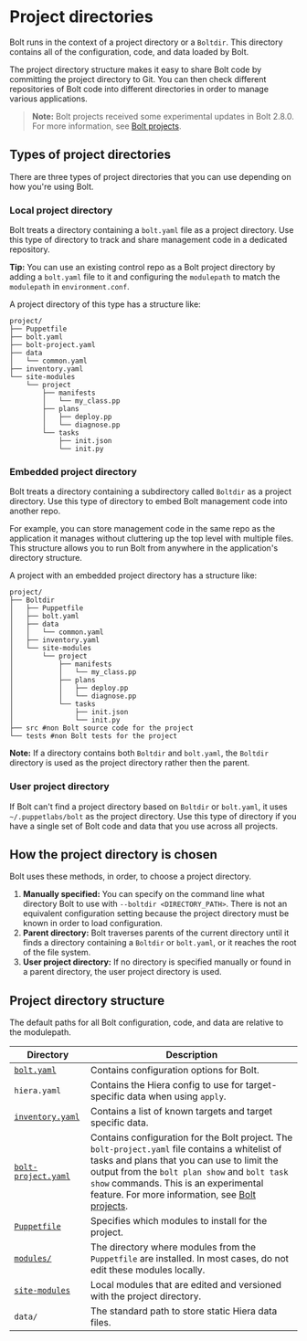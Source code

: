 # Project directories

Bolt runs in the context of a project directory or a `Boltdir`. This directory
contains all of the configuration, code, and data loaded by Bolt.

The project directory structure makes it easy to share Bolt code by committing
the project directory to Git. You can then check different repositories of Bolt
code into different directories in order to manage various applications.

> **Note:** Bolt projects received some experimental updates in Bolt 2.8.0. For
> more information, see [Bolt projects](./experimental_features.md#bolt-projects). 

## Types of project directories

There are three types of project directories that you can use depending on how
you're using Bolt.

### Local project directory

Bolt treats a directory containing a `bolt.yaml` file as a project directory. Use this type of directory to track and share management code in a dedicated repository.

**Tip:** You can use an existing control repo as a Bolt project directory by adding a `bolt.yaml` file to it and configuring the `modulepath` to match the `modulepath` in `environment.conf`.

A project directory of this type has a structure like:

```console
project/
├── Puppetfile
├── bolt.yaml
├── bolt-project.yaml
├── data
│   └── common.yaml
├── inventory.yaml
└── site-modules
    └── project
        ├── manifests
        │   └── my_class.pp
        ├── plans
        │   ├── deploy.pp
        │   └── diagnose.pp
        └── tasks
            ├── init.json
            └── init.py
```

### Embedded project directory

Bolt treats a directory containing a subdirectory called `Boltdir` as a project directory. Use this type of directory to embed Bolt management code into another repo.

For example, you can store management code in the same repo as the application it manages without cluttering up the top level with multiple files. This structure allows you to run Bolt from anywhere in the application's directory structure.

A project with an embedded project directory has a structure like:

```console
project/
├── Boltdir
│   ├── Puppetfile
│   ├── bolt.yaml
│   ├── data
│   │   └── common.yaml
│   ├── inventory.yaml
│   └── site-modules
│       └── project
│           ├── manifests
│           │   └── my_class.pp
│           ├── plans
│           │   ├── deploy.pp
│           │   └── diagnose.pp
│           └── tasks
│               ├── init.json
│               └── init.py
├── src #non Bolt source code for the project
└── tests #non Bolt tests for the project
```

**Note:** If a directory contains both `Boltdir` and `bolt.yaml`, the `Boltdir` directory is used as the project directory rather then the parent.

### User project directory

If Bolt can't find a project directory based on `Boltdir` or `bolt.yaml`, it uses `~/.puppetlabs/bolt` as the project directory. Use this type of directory if you have a single set of Bolt code and data that you use across all projects.

## How the project directory is chosen

Bolt uses these methods, in order, to choose a project directory.

1.  **Manually specified:** You can specify on the command line what directory Bolt to use with `--boltdir <DIRECTORY_PATH>`. There is not an equivalent configuration setting because the project directory must be known in order to load configuration.
1.  **Parent directory:** Bolt traverses parents of the current directory until it finds a directory containing a `Boltdir` or `bolt.yaml`, or it reaches the root of the file system.
1.  **User project directory:** If no directory is specified manually or found in a parent directory, the user project directory is used.


## Project directory structure

The default paths for all Bolt configuration, code, and data are relative to the modulepath.

|Directory|Description|
|---------|-----------|
|[`bolt.yaml`](bolt_configuration_reference.md)|Contains configuration options for Bolt.|
|`hiera.yaml`|Contains the Hiera config to use for target-specific data when using `apply`.|
|[`inventory.yaml`](inventory_file_v2.md)|Contains a list of known targets and target specific data.|
|[`bolt-project.yaml`](bolt_configuration_reference.md#project_configuration_options)|Contains configuration for the Bolt project.  The `bolt-project.yaml` file contains a whitelist of tasks and plans that you can use to limit the output from the `bolt plan show` and `bolt task show` commands. This is an experimental feature. For more information, see [Bolt projects](./experimental_features.md#bolt-projects).|
|[`Puppetfile`](bolt_installing_modules.md#)|Specifies which modules to install for the project.|
|[`modules/`](bolt_installing_modules.md#)|The directory where modules from the `Puppetfile` are installed. In most cases, do not edit these modules locally.|
|[`site-modules`](bolt_installing_modules.md)|Local modules that are edited and versioned with the project directory.|
|`data/`|The standard path to store static Hiera data files.|
